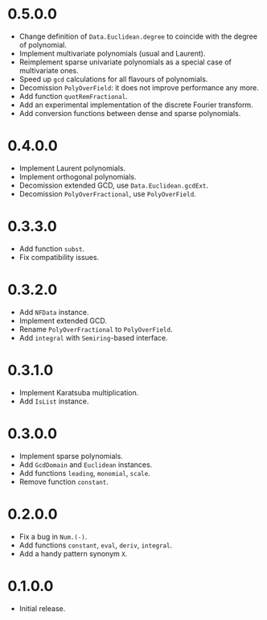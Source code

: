 # 0.5.0.0

* Change definition of `Data.Euclidean.degree`
  to coincide with the degree of polynomial.
* Implement multivariate polynomials (usual and Laurent).
* Reimplement sparse univariate polynomials as a special case of multivariate ones.
* Speed up `gcd` calculations for all flavours of polynomials.
* Decomission `PolyOverField`: it does not improve performance any more.
* Add function `quotRemFractional`.
* Add an experimental implementation of the discrete Fourier transform.
* Add conversion functions between dense and sparse polynomials.

# 0.4.0.0

* Implement Laurent polynomials.
* Implement orthogonal polynomials.
* Decomission extended GCD, use `Data.Euclidean.gcdExt`.
* Decomission `PolyOverFractional`, use `PolyOverField`.

# 0.3.3.0

* Add function `subst`.
* Fix compatibility issues.

# 0.3.2.0

* Add `NFData` instance.
* Implement extended GCD.
* Rename `PolyOverFractional` to `PolyOverField`.
* Add `integral` with `Semiring`-based interface.

# 0.3.1.0

* Implement Karatsuba multiplication.
* Add `IsList` instance.

# 0.3.0.0

* Implement sparse polynomials.
* Add `GcdDomain` and `Euclidean` instances.
* Add functions `leading`, `monomial`, `scale`.
* Remove function `constant`.

# 0.2.0.0

* Fix a bug in `Num.(-)`.
* Add functions `constant`, `eval`, `deriv`, `integral`.
* Add a handy pattern synonym `X`.

# 0.1.0.0

* Initial release.
